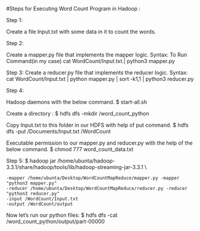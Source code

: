 #Steps for Executing Word Count Program in Hadoop :

Step 1:

 Create a file Input.txt with some data in it to count the words.


Step 2:

Create a mapper.py file that implements the mapper logic. 
Syntax: To Run Command(in my case) cat WordCount/Input.txt.| python3 mapper.py 

Step 3:
Create a reducer.py file that implements the reducer logic. 
Syntax: cat WordCount/Input.txt | python mapper.py | sort -k1,1 | python3 reducer.py

Step 4:

Hadoop daemons with the below command. $ start-all.sh

Create a directory : $ hdfs dfs -mkdir /word_count_python

Copy Input.txt to this folder in our HDFS with help of put command. $ hdfs dfs -put /Documents/Input.txt /WordCount

Executable permission to our mapper.py and reducer.py with the help of the below command. $ chmod 777 word_count_data.txt

Step 5:  $ hadoop jar /home/ubunta/hadoop-3.3.1/share/hadoop/tools/lib/hadoop-streaming-jar-3.3.1 \

    -mapper /home/ubunta/Desktop/WordCountMapReduce/mapper.py -mapper "python3 mapper.py"
    -reducer /home/ubunta/Desktop/WordCountMapReduce/reducer.py -reducer "python3 reducer.py"
    -input /WordCount/Input.txt
    -output /WordCount/output

Now let’s run our python files: $ hdfs dfs -cat /word_count_python/output/part-00000




